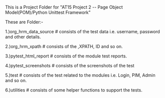 This is a Project Folder for "AT15 Project 2 -- Page Object Model(POM)/Python Unittest Framework"

These are Folder:-

1.)org_hrm_data_source # consists of the test data i.e. username, password and other details.

2.)org_hrm_xpath # consists of the ,XPATH, ID and so on.

3.)pytest_html_report # consists of the module test reports.

4.)pytest_screenshots # consists of the screenshots of the test

5.)test # consists of the test related to the modules i.e. Login, PIM, Admin and so on.

6.)utilities # consists of some helper functions to support the tests.
